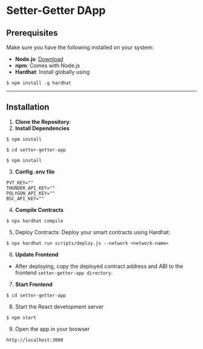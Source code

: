 # Setter-Getter DApp

## Prerequisites

Make sure you have the following installed on your system:
- **Node.js**: [Download](https://nodejs.org/)
- **npm**: Comes with Node.js
- **Hardhat**: Install globally using
```
$ npm install -g hardhat
```
  
---

## Installation

1. **Clone the Repository**: 
2. **Install Dependencies**
```
$ npm install
```
```
$ cd setter-getter-app
```
```
$ npm install
``` 
3. **Config .env file**
```
PVT_KEY=""
THUNDER_API_KEY=""
POLYGON_API_KEY=""
BSC_API_KEY=""
```
4. **Compile Contracts**
```
$ npx hardhat compile
```
5. Deploy Contracts: Deploy your smart contracts using Hardhat:
```
$ npx hardhat run scripts/deploy.js --network <network-name>
```
6. **Update Frontend**
- After deploying, copy the deployed contract address and ABI to the frontend ```setter-getter-app directory```.

7. **Start Frontend**
```
$ cd setter-getter-app
```
8. Start the React development server
```
$ npm start
```
9. Open the app in your browser
```
http://localhost:3000
``` 






